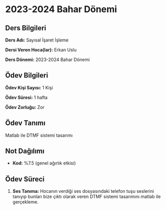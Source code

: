 # 2023-2024 Bahar Dönemi

## Ders Bilgileri
**Ders Adı:** Sayısal İşaret İşleme

**Dersi Veren Hoca(lar):** Erkan Uslu

**Ders Dönemi:** 2023-2024 Bahar Dönemi  

## Ödev Bilgileri

**Ödev Kişi Sayısı:** 1 Kişi

**Ödev Süresi:** 1 hafta

**Ödev Zorluğu:** Zor 

## Ödev Tanımı
Matlab ile DTMF sistemi tasarımı 

## Not Dağılımı
* **Kod:** %7.5 (genel ağırlık etkisi)

## Ödev Süreci
1. **Ses Tanıma:** Hocanın verdiği ses dosyasındaki telefon tuşu seslerini tanıyıp bunları bize çıktı olarak veren DTMF sistemi tasarımını matlab ile gerçekleme. 